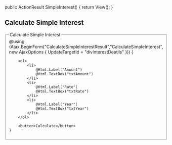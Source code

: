 public ActionResult SimpleInterest() {
    return View();
}

<h2>Calculate Simple Interest</h2>
<fieldset>
    <legend>Calculate Simple Interest</legend>
    @using (Ajax.BeginForm("CalculateSimpleInterestResult","CalculateSimpleInterest", new AjaxOptions { UpdateTargetId = "divInterestDeatils" }))
    {
        <div id="divInterestDeatils"></div>
        
        <ol>
            <li>
                @Html.Label("Amount")
                @Html.TextBox("txtAmount")
            </li>
            <li>
                @Html.Label("Rate")
                @Html.TextBox("txtRate")
            </li>
            <li>
                @Html.Label("Year")
                @Html.TextBox("txtYear")
            </li>
        </ol>
        
        <button>Calculate</button>
    }
</fieldset>
